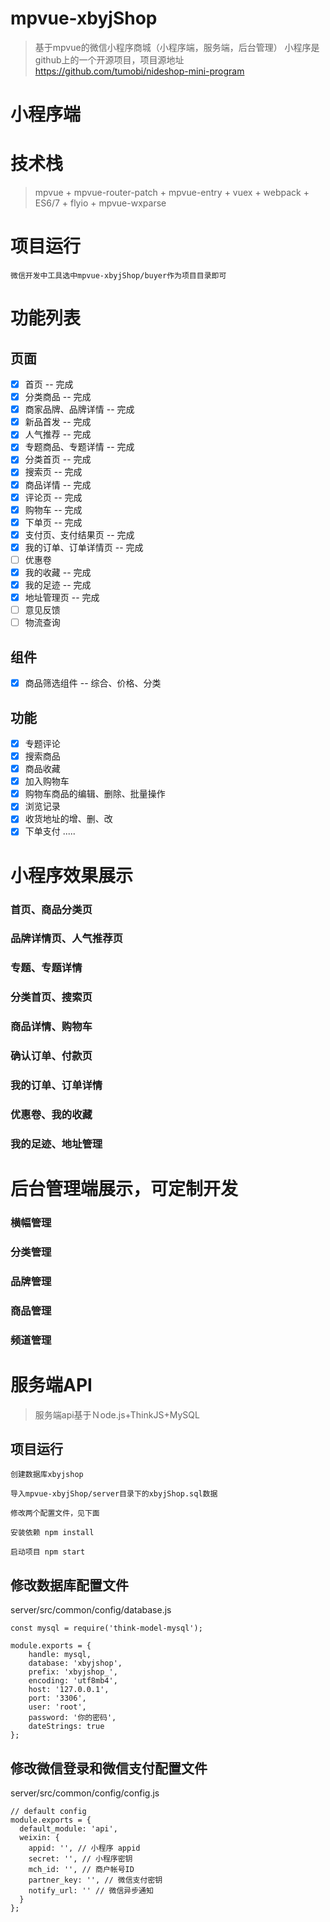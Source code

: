 
# mpvue-xbyjShop
> 基于mpvue的微信小程序商城（小程序端，服务端，后台管理）
> 小程序是github上的一个开源项目，项目源地址 https://github.com/tumobi/nideshop-mini-program


# 小程序端

# 技术栈
> mpvue + mpvue-router-patch + mpvue-entry + vuex + webpack + ES6/7 + flyio + mpvue-wxparse

# 项目运行
```
微信开发中工具选中mpvue-xbyjShop/buyer作为项目目录即可
```

# 功能列表
## 页面
- [x] 首页 -- 完成
- [x] 分类商品 -- 完成
- [x] 商家品牌、品牌详情 -- 完成
- [x] 新品首发 -- 完成
- [x] 人气推荐 -- 完成
- [x] 专题商品、专题详情 -- 完成
- [x] 分类首页 -- 完成
- [x] 搜索页 -- 完成
- [x] 商品详情 -- 完成
- [x] 评论页 -- 完成
- [x] 购物车 -- 完成
- [x] 下单页 -- 完成
- [x] 支付页、支付结果页 -- 完成
- [x] 我的订单、订单详情页 -- 完成
- [ ] 优惠卷
- [x] 我的收藏 -- 完成
- [x] 我的足迹 -- 完成
- [x] 地址管理页 -- 完成
- [ ] 意见反馈
- [ ] 物流查询

## 组件
- [x] 商品筛选组件 -- 综合、价格、分类

## 功能
- [x] 专题评论
- [x] 搜索商品
- [x] 商品收藏
- [x] 加入购物车
- [x] 购物车商品的编辑、删除、批量操作
- [x] 浏览记录
- [x] 收货地址的增、删、改
- [x] 下单支付
.....

# 小程序效果展示

### 首页、商品分类页


### 品牌详情页、人气推荐页


### 专题、专题详情


### 分类首页、搜索页


### 商品详情、购物车


### 确认订单、付款页


### 我的订单、订单详情


### 优惠卷、我的收藏


### 我的足迹、地址管理


# 后台管理端展示，可定制开发

### 横幅管理



### 分类管理



### 品牌管理



### 商品管理



### 频道管理


# 服务端API

> 服务端api基于Ｎode.js+ThinkJS+MySQL

## 项目运行
```
创建数据库xbyjshop

导入mpvue-xbyjShop/server目录下的xbyjShop.sql数据

修改两个配置文件，见下面

安装依赖 npm install

启动项目 npm start

```

## 修改数据库配置文件 
server/src/common/config/database.js
```
const mysql = require('think-model-mysql');

module.exports = {
    handle: mysql,
    database: 'xbyjshop',
    prefix: 'xbyjshop_',
    encoding: 'utf8mb4',
    host: '127.0.0.1',
    port: '3306',
    user: 'root',
    password: '你的密码',
    dateStrings: true
};
```

## 修改微信登录和微信支付配置文件 
server/src/common/config/config.js
```
// default config
module.exports = {
  default_module: 'api',
  weixin: {
    appid: '', // 小程序 appid
    secret: '', // 小程序密钥
    mch_id: '', // 商户帐号ID
    partner_key: '', // 微信支付密钥
    notify_url: '' // 微信异步通知
  }
};
```
